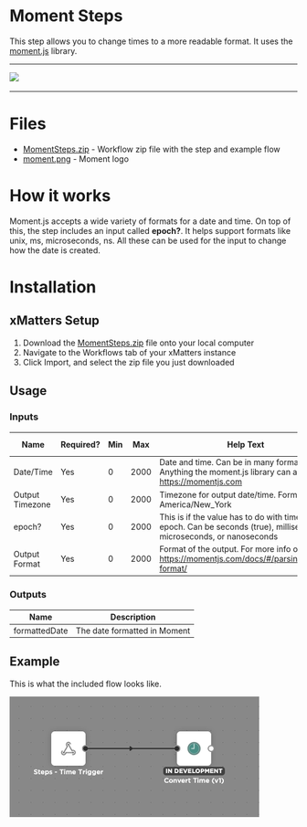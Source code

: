 # Moment Steps

This step allows you to change times to a more readable format. It uses the [moment.js](https://momentjs.com) library.


---------

<kbd>
<a href="https://support.xmatters.com/hc/en-us/community/topics">
   <img src="https://github.com/xmatters/xMatters-Labs/raw/master/media/disclaimer.png">
</a>
</kbd>

---------

# Files

* [MomentSteps.zip](MomentSteps.zip) - Workflow zip file with the step and example flow
* [moment.png](/moment.png) - Moment logo

# How it works
Moment.js accepts a wide variety of formats for a date and time. On top of this, the step includes an input called **epoch?**. It helps support formats like unix, ms, microseconds, ns. All these can be used for the input to change how the date is created.


# Installation

## xMatters Setup
1. Download the [MomentSteps.zip](MomentSteps.zip) file onto your local computer
2. Navigate to the Workflows tab of your xMatters instance
3. Click Import, and select the zip file you just downloaded


## Usage

### Inputs
| Name  | Required? | Min | Max | Help Text | Default Value | Multiline |
| ----- | ----------| --- | --- | --------- | ------------- | --------- |
| Date/Time | Yes | 0 | 2000 | Date and time. Can be in many formats. Anything the moment.js library can accept. https://momentjs.com | | No |
| Output Timezone | Yes | 0 | 2000 | Timezone for output date/time. Formatted like America/New_York | | No |
| epoch? | Yes | 0 | 2000 | This is if the value has to do with time since epoch. Can be seconds (true), milliseconds, microseconds, or nanoseconds | false | No |
| Output Format | Yes | 0 | 2000 | Format of the output. For more info on this: https://momentjs.com/docs/#/parsing/string-format/ | false | No |


### Outputs

| Name | Description |
| ---- | ----------  |
| formattedDate | The date formatted in Moment |


## Example
This is what the included flow looks like.

<kbd>
	<img src="/media/ExampleFlow.png">
</kbd>

